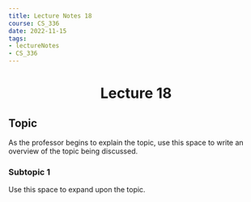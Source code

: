 ```yaml
---
title: Lecture Notes 18
course: CS_336
date: 2022-11-15
tags: 
- lectureNotes
- CS_336
---
```


<center><h1>Lecture 18</h1></center>

## Topic
As the professor begins to explain the topic, use this space to write an overview of the topic being discussed.

### Subtopic 1
Use this space to expand upon the topic.

